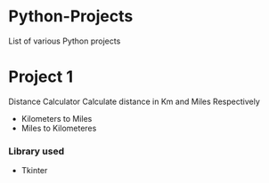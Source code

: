 # Python-Projects
List of various Python projects

# Project 1
Distance Calculator
 Calculate distance in Km and Miles Respectively
 - Kilometers to Miles
 - Miles to Kilometeres
### Library used
 - Tkinter
